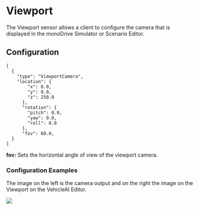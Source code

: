 # Viewport

The Viewport sensor allows a client to configure the camera that is displayed in 
the monoDrive Simulator or Scenario Editor. 

## Configuration

```
[
  {
    "type": "ViewportCamera",
    "location": {
        "x": 0.0,
        "y": 0.0,
        "z": 250.0
      },
      "rotation": {
        "pitch": 0.0,
        "yaw": 0.0,
        "roll": 0.0
      },
      "fov": 60.0,
  }
]
```

**fov:** Sets the horizontal angle of view of the viewport camera.

### Configuration Examples  

The image on the left is the camera output and on the right the image on the 
Viewport on the VehicleAI Editor.

<p class="img_container">
  <img class="wide_img" src="https://github.com/monoDriveIO/documentation/raw/master/WikiPhotos/LV_client/sensors/configuration/viewport/comparison_camera_viewport.png" />
</p>
